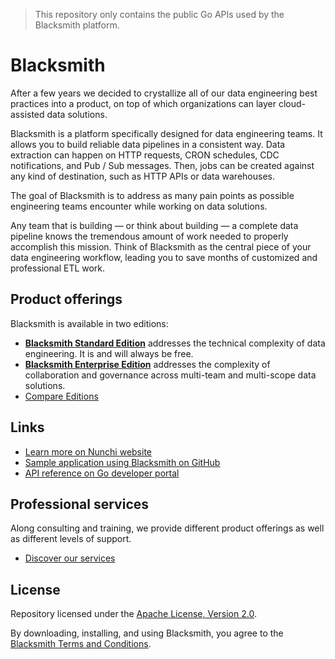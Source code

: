 > This repository only contains the public Go APIs used by the Blacksmith platform.

# Blacksmith

After a few years we decided to crystallize all of our data engineering best
practices into a product, on top of which organizations can layer cloud-assisted
data solutions.

Blacksmith is a platform specifically designed for data engineering teams. It allows
you to build reliable data pipelines in a consistent way. Data extraction can happen
on HTTP requests, CRON schedules, CDC notifications, and Pub / Sub messages. Then,
jobs can be created against any kind of destination, such as HTTP APIs or data
warehouses.

The goal of Blacksmith is to address as many pain points as possible engineering
teams encounter while working on data solutions.

Any team that is building — or think about building — a complete data pipeline knows
the tremendous amount of work needed to properly accomplish this mission. Think
of Blacksmith as the central piece of your data engineering workflow, leading you
to save months of customized and professional ETL work.

## Product offerings

Blacksmith is available in two editions:

- **[Blacksmith Standard Edition](https://nunchi.studio/blacksmith/editions/standard)**
  addresses the technical complexity of data engineering. It is and will always
  be free.
- **[Blacksmith Enterprise Edition](https://nunchi.studio/blacksmith/editions/enterprise)**
  addresses the complexity of collaboration and governance across multi-team and
  multi-scope data solutions.
- [Compare Editions](https://nunchi.studio/blacksmith/editions/compare)

## Links

- [Learn more on Nunchi website](https://nunchi.studio/blacksmith)
- [Sample application using Blacksmith on GitHub](https://github.com/nunchistudio/smithy)
- [API reference on Go developer portal](https://pkg.go.dev/github.com/nunchistudio/blacksmith?tab=doc)

## Professional services

Along consulting and training, we provide different product offerings as well as
different levels of support.

- [Discover our services](https://nunchi.studio/support)

## License

Repository licensed under the [Apache License, Version 2.0](./LICENSE).

By downloading, installing, and using Blacksmith, you agree to the
[Blacksmith Terms and Conditions](https://nunchi.studio/legal/terms).
